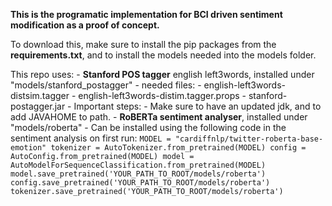 **This is the programatic implementation for BCI driven sentiment modification as a proof of concept.**

To download this, make sure to install the pip packages from the **requirements.txt**, and to install the models needed into the models folder.

This repo uses:
    - **Stanford POS tagger** english left3words, installed under "models/stanford_postagger"
        - needed files:
            - english-left3words-distsim.tagger
            - english-left3words-distim.tagger.props
            - stanford-postagger.jar
        - Important steps:
            - Make sure to have an updated jdk, and to add JAVAHOME to path.
        - **RoBERTa sentiment analyser**, installed under "models/roberta"
            - Can be installed using the following code in the sentiment analysis on first run:
                ```
                MODEL = "cardiffnlp/twitter-roberta-base-emotion"
                tokenizer = AutoTokenizer.from_pretrained(MODEL)
                config = AutoConfig.from_pretrained(MODEL)
                model = AutoModelForSequenceClassification.from_pretrained(MODEL)
                model.save_pretrained('YOUR_PATH_TO_ROOT/models/roberta')
                config.save_pretrained('YOUR_PATH_TO_ROOT/models/roberta')
                tokenizer.save_pretrained('YOUR_PATH_TO_ROOT/models/roberta')
                ```
